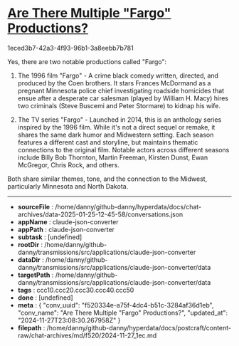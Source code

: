 # [Are There Multiple "Fargo" Productions?](https://claude.ai/chat/f520334e-a75f-4dc4-b51c-3284af36d1eb)

1eced3b7-42a3-4f93-96b1-3a8eebb7b781

 Yes, there are two notable productions called "Fargo":

1. The 1996 film "Fargo" - A crime black comedy written, directed, and produced by the Coen brothers. It stars Frances McDormand as a pregnant Minnesota police chief investigating roadside homicides that ensue after a desperate car salesman (played by William H. Macy) hires two criminals (Steve Buscemi and Peter Stormare) to kidnap his wife.

2. The TV series "Fargo" - Launched in 2014, this is an anthology series inspired by the 1996 film. While it's not a direct sequel or remake, it shares the same dark humor and Midwestern setting. Each season features a different cast and storyline, but maintains thematic connections to the original film. Notable actors across different seasons include Billy Bob Thornton, Martin Freeman, Kirsten Dunst, Ewan McGregor, Chris Rock, and others.

Both share similar themes, tone, and the connection to the Midwest, particularly Minnesota and North Dakota.

---

* **sourceFile** : /home/danny/github-danny/hyperdata/docs/chat-archives/data-2025-01-25-12-45-58/conversations.json
* **appName** : claude-json-converter
* **appPath** : claude-json-converter
* **subtask** : [undefined]
* **rootDir** : /home/danny/github-danny/transmissions/src/applications/claude-json-converter
* **dataDir** : /home/danny/github-danny/transmissions/src/applications/claude-json-converter/data
* **targetPath** : /home/danny/github-danny/transmissions/src/applications/claude-json-converter/data
* **tags** : ccc10.ccc20.ccc30.ccc40.ccc50
* **done** : [undefined]
* **meta** : {
  "conv_uuid": "f520334e-a75f-4dc4-b51c-3284af36d1eb",
  "conv_name": "Are There Multiple \"Fargo\" Productions?",
  "updated_at": "2024-11-27T23:08:30.267958Z"
}
* **filepath** : /home/danny/github-danny/hyperdata/docs/postcraft/content-raw/chat-archives/md/f520/2024-11-27_1ec.md